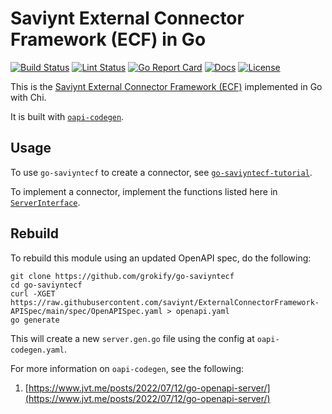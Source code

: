 # Saviynt External Connector Framework (ECF) in Go

[![Build Status][build-status-svg]][build-status-url]
[![Lint Status][lint-status-svg]][lint-status-url]
[![Go Report Card][goreport-svg]][goreport-url]
[![Docs][docs-godoc-svg]][docs-godoc-url]
[![License][license-svg]][license-url]

This is the [Saviynt External Connector Framework (ECF)](https://developers.saviynt.com/connectors/ecf) implemented in Go with Chi.

It is built with [`oapi-codegen`](https://github.com/deepmap/oapi-codegen).

## Usage

To use `go-saviyntecf` to create a connector, see [`go-saviyntecf-tutorial`](https://github.com/grokify/go-saviyntecf-tutorial).

To implement a connector, implement the functions listed here in [`ServerInterface`](https://pkg.go.dev/github.com/grokify/go-saviyntecf#ServerInterface).

## Rebuild

To rebuild this module using an updated OpenAPI spec, do the following:

```
git clone https://github.com/grokify/go-saviyntecf
cd go-saviyntecf
curl -XGET https://raw.githubusercontent.com/saviynt/ExternalConnectorFramework-APISpec/main/spec/OpenAPISpec.yaml > openapi.yaml
go generate
```

This will create a new `server.gen.go` file using the config at `oapi-codegen.yaml`.

For more information on `oapi-codegen`, see the following:

1. [https://www.jvt.me/posts/2022/07/12/go-openapi-server/](https://www.jvt.me/posts/2022/07/12/go-openapi-server/)

 [used-by-svg]: https://sourcegraph.com/github.com/grokify/go-saviyntecf/-/badge.svg
 [used-by-url]: https://sourcegraph.com/github.com/grokify/go-saviyntecf?badge
 [build-status-svg]: https://github.com/grokify/go-saviyntecf/workflows/test/badge.svg
 [build-status-url]: https://github.com/grokify/go-saviyntecf/actions/workflows/test.yaml
 [lint-status-svg]: https://github.com/grokify/go-saviyntecf/workflows/lint/badge.svg
 [lint-status-url]: https://github.com/grokify/go-saviyntecf/actions/workflows/lint.yaml
 [goreport-svg]: https://goreportcard.com/badge/github.com/grokify/go-saviyntecf
 [goreport-url]: https://goreportcard.com/report/github.com/grokify/go-saviyntecf
 [codeclimate-status-svg]: https://codeclimate.com/github/grokify/go-saviyntecf/badges/gpa.svg
 [codeclimate-status-url]: https://codeclimate.com/github/grokify/go-saviyntecf
 [docs-godoc-svg]: https://pkg.go.dev/badge/github.com/grokify/go-saviyntecf
 [docs-godoc-url]: https://pkg.go.dev/github.com/grokify/go-saviyntecf
 [loc-svg]: https://tokei.rs/b1/github/grokify/go-saviyntecf
 [repo-url]: https://github.com/grokify/go-saviyntecf
 [license-svg]: https://img.shields.io/badge/license-MIT-blue.svg
 [license-url]: https://github.com/grokify/go-saviyntecf/blob/master/LICENSE
